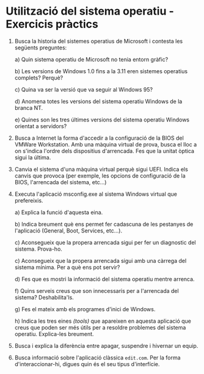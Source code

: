Utilització del sistema operatiu - Exercicis pràctics
========================================

1. Busca la historia del sistemes operatius de Microsoft i contesta les següents preguntes:

    a) Quin sistema operatiu de Microsoft no tenia entorn gràfic?

    b) Les versions de Windows 1.0 fins a la 3.11 eren sistemes operatius complets? Perquè?

    c) Quina va ser la versió que va seguir al Windows 95?

    d) Anomena totes les versions del sistema operatiu Windows de la branca NT.

    e) Quines son les tres últimes versions del sistema operatiu Windows orientat a servidors?

2. Busca a Internet la forma d'accedir a la configuració de la BIOS del VMWare Workstation. Amb una màquina virtual de prova, busca el lloc a on s'indica  l'ordre dels dispositius d'arrencada. Fes que la unitat òptica sigui la última.

3. Canvia el sistema d'una màquina virtual perquè sigui UEFI. Indica els canvis que provoca (per exemple, les opcions de configuració de la BIOS, l'arrencada del sistema, etc...)

3. Executa l'aplicació msconfig.exe al sistema Windows virtual que prefereixis.

    a) Explica la funció d'aquesta eina.

    b) Indica breument què ens permet fer cadascuna de les pestanyes de l'aplicació (General, Boot, Services, etc...).
    
    c) Aconsegueix que la propera arrencada sigui per fer un diagnostic del sistema. Prova-ho.

    c) Aconsegueix que la propera arrencada sigui amb una càrrega del sistema mínima. Per a què ens pot servir?

    d) Fes que es mostri la informació del sistema operatiu mentre arrenca.

    f) Quins serveis creus que son innecessaris per a l'arrencada del sistema? Deshabilita'ls.

    g) Fes el mateix amb els programes d'inici de Windows.

    h) Indica les tres eines _(tools)_ que apareixen en aquesta aplicació que creus que poden ser més útils per a resoldre problemes del sistema operatiu. Explica-les breument.

4. Busca i explica la diferència entre apagar, suspendre i hivernar un equip.

5. Busca informació sobre l'aplicació clàssica `edit.com`. Per la forma d'interaccionar-hi, digues quin és el seu tipus d'interfície.